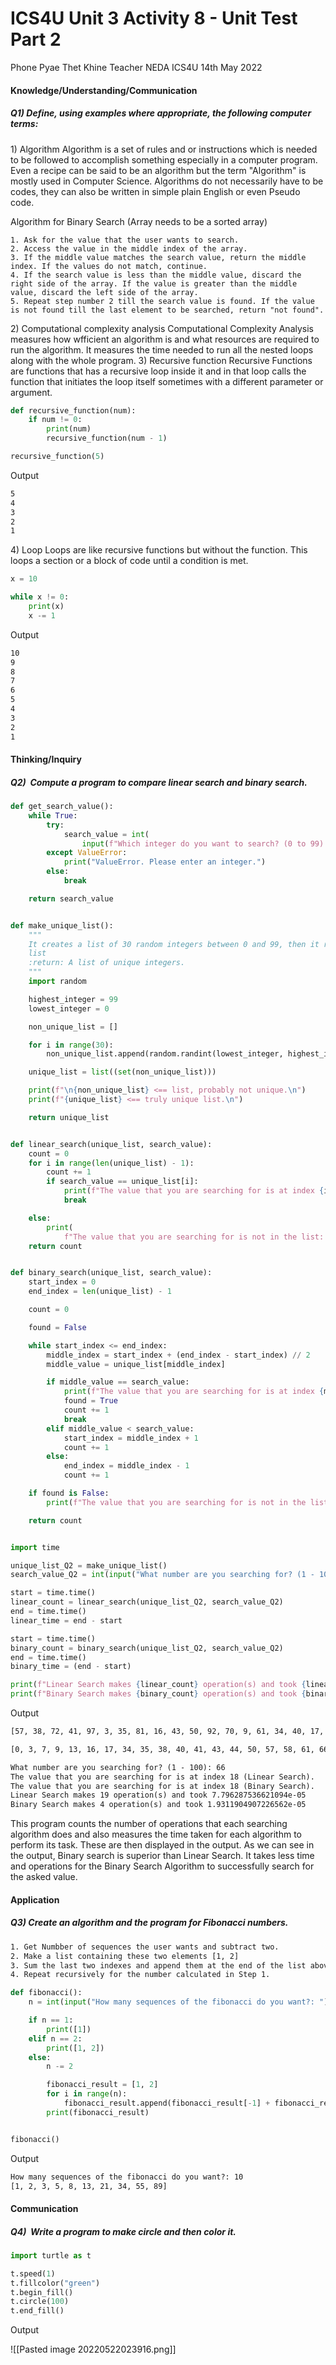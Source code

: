 # ICS4U Unit 3 Activity 8 - Unit Test Part 2

Phone Pyae Thet Khine
Teacher NEDA
ICS4U
14th May 2022

#### Knowledge/Understanding/Communication 
##### Q1) Define, using examples where appropriate, the following computer terms:
1) Algorithm
Algorithm is a set of rules and or instructions which is needed to be followed to accomplish something especially in a computer program. Even a recipe can be said to be an algorithm but the term "Algorithm" is mostly used in Computer Science. Algorithms do not necessarily have to be codes, they can also be written in simple plain English or even Pseudo code.

Algorithm for Binary Search (Array needs to be a sorted array)
```
1. Ask for the value that the user wants to search.
2. Access the value in the middle index of the array.
3. If the middle value matches the search value, return the middle index. If the values do not match, continue.
4. If the search value is less than the middle value, discard the right side of the array. If the value is greater than the middle value, discard the left side of the array.
5. Repeat step number 2 till the search value is found. If the value is not found till the last element to be searched, return "not found".
```

2) Computational complexity analysis
Computational Complexity Analysis measures how wfficient an algorithm is and what resources are required to run the algorithm. It measures the time needed to run all the nested loops along with the whole program.
3) Recursive function
Recursive Functions are functions that has a recursive loop inside it and in that loop calls the function that initiates the loop itself sometimes with a different parameter or argument.
```python
def recursive_function(num):
    if num != 0:
        print(num)
        recursive_function(num - 1)

recursive_function(5)
```
Output
```txt
5
4
3
2
1
```
4) Loop
Loops are like recursive functions but without the function. This loops a section or a block of code until a condition is met.
```python
x = 10

while x != 0:
	print(x)
	x -= 1
```
Output
```txt
10
9
8
7
6
5
4
3
2
1
```

#### Thinking/Inquiry
##### Q2)  Compute a program to compare linear search and binary search.

```python
def get_search_value():
    while True:
        try:
            search_value = int(
                input(f"Which integer do you want to search? (0 to 99): "))
        except ValueError:
            print("ValueError. Please enter an integer.")
        else:
            break

    return search_value


def make_unique_list():
    """
    It creates a list of 30 random integers between 0 and 99, then it removes all duplicates from the
    list
    :return: A list of unique integers.
    """
    import random

    highest_integer = 99
    lowest_integer = 0

    non_unique_list = []

    for i in range(30):
        non_unique_list.append(random.randint(lowest_integer, highest_integer))

    unique_list = list((set(non_unique_list)))

    print(f"\n{non_unique_list} <== list, probably not unique.\n")
    print(f"{unique_list} <== truly unique list.\n")

    return unique_list


def linear_search(unique_list, search_value):
    count = 0
    for i in range(len(unique_list) - 1):
        count += 1
        if search_value == unique_list[i]:
            print(f"The value that you are searching for is at index {i} (Linear Search).")
            break

    else:
        print(
            f"The value that you are searching for is not in the list: \n{unique_list}")
    return count


def binary_search(unique_list, search_value):
    start_index = 0
    end_index = len(unique_list) - 1

    count = 0

    found = False

    while start_index <= end_index:
        middle_index = start_index + (end_index - start_index) // 2
        middle_value = unique_list[middle_index]

        if middle_value == search_value:
            print(f"The value that you are searching for is at index {middle_index} (Binary Search).")
            found = True
            count += 1
            break
        elif middle_value < search_value:
            start_index = middle_index + 1
            count += 1
        else:
            end_index = middle_index - 1
            count += 1

    if found is False:
        print(f"The value that you are searching for is not in the list: \n{unique_list}")

    return count


import time

unique_list_Q2 = make_unique_list()
search_value_Q2 = int(input("What number are you searching for? (1 - 100): "))

start = time.time()
linear_count = linear_search(unique_list_Q2, search_value_Q2)
end = time.time()
linear_time = end - start

start = time.time()
binary_count = binary_search(unique_list_Q2, search_value_Q2)
end = time.time()
binary_time = (end - start)

print(f"Linear Search makes {linear_count} operation(s) and took {linear_time}")
print(f"Binary Search makes {binary_count} operation(s) and took {binary_time}")
```
Output
```txt
[57, 38, 72, 41, 97, 3, 35, 81, 16, 43, 50, 92, 70, 9, 61, 34, 40, 17, 58, 7, 66, 98, 73, 82, 68, 81, 0, 13, 44, 70] <== list, probably not unique.

[0, 3, 7, 9, 13, 16, 17, 34, 35, 38, 40, 41, 43, 44, 50, 57, 58, 61, 66, 68, 70, 72, 73, 81, 82, 92, 97, 98] <== truely unique list.

What number are you searching for? (1 - 100): 66
The value that you are searching for is at index 18 (Linear Search).
The value that you are searching for is at index 18 (Binary Search).
Linear Search makes 19 operation(s) and took 7.796287536621094e-05
Binary Search makes 4 operation(s) and took 1.9311904907226562e-05
```
This program counts the number of operations that each searching algorithm does and also measures the time taken for each algorithm to perform its task. These are then displayed in the output. As we can see in the output, Binary search is superior than Linear Search. It takes less time and operations for the Binary Search Algorithm to successfully search for the asked value.

#### Application
##### Q3) Create an algorithm and the program for Fibonacci numbers.
```txt
1. Get Numbber of sequences the user wants and subtract two.
2. Make a list containing these two elements [1, 2]
3. Sum the last two indexes and append them at the end of the list above.
4. Repeat recursively for the number calculated in Step 1.
```
```python
def fibonacci():
    n = int(input("How many sequences of the fibonacci do you want?: "))

    if n == 1:
        print([1])
    elif n == 2:
        print([1, 2])
    else:
        n -= 2

        fibonacci_result = [1, 2]
        for i in range(n):
            fibonacci_result.append(fibonacci_result[-1] + fibonacci_result[-2])
        print(fibonacci_result)


fibonacci()
```
Output
```txt
How many sequences of the fibonacci do you want?: 10
[1, 2, 3, 5, 8, 13, 21, 34, 55, 89]
```

#### Communication
##### Q4)  Write a program to make circle and then color it.
```python
import turtle as t

t.speed(1)
t.fillcolor("green")
t.begin_fill()
t.circle(100)
t.end_fill()
```
Output

![[Pasted image 20220522023916.png]]